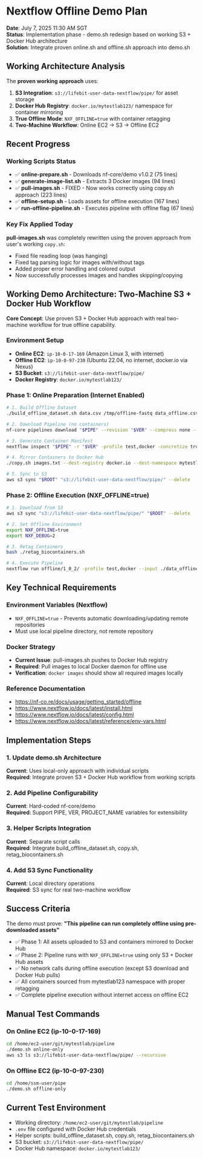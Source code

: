 # Nextflow Offline Demo Plan

**Date**: July 7, 2025 11:30 AM SGT  
**Status**: Implementation phase - demo.sh redesign based on working S3 + Docker Hub architecture  
**Solution**: Integrate proven online.sh and offline.sh approach into demo.sh

## Working Architecture Analysis

The **proven working approach** uses:
1. **S3 Integration**: `s3://lifebit-user-data-nextflow/pipe/` for asset storage
2. **Docker Hub Registry**: `docker.io/mytestlab123/` namespace for container mirroring
3. **True Offline Mode**: `NXF_OFFLINE=true` with container retagging
4. **Two-Machine Workflow**: Online EC2 → S3 → Offline EC2

## Recent Progress

### Working Scripts Status
- ✅ **online-prepare.sh** - Downloads nf-core/demo v1.0.2 (75 lines)
- ✅ **generate-image-list.sh** - Extracts 3 Docker images (94 lines)  
- ✅ **pull-images.sh** - FIXED - Now works correctly using copy.sh approach (223 lines)
- ✅ **offline-setup.sh** - Loads assets for offline execution (167 lines)
- ✅ **run-offline-pipeline.sh** - Executes pipeline with offline flag (67 lines)

### Key Fix Applied Today
**pull-images.sh** was completely rewritten using the proven approach from user's working `copy.sh`:
- Fixed file reading loop (was hanging)
- Fixed tag parsing logic for images with/without tags
- Added proper error handling and colored output
- Now successfully processes images and handles skipping/copying

## Working Demo Architecture: Two-Machine S3 + Docker Hub Workflow

**Core Concept**: Use proven S3 + Docker Hub approach with real two-machine workflow for true offline capability.

### Environment Setup
- **Online EC2**: `ip-10-0-17-169` (Amazon Linux 3, with internet)
- **Offline EC2**: `ip-10-0-97-230` (Ubuntu 22.04, no internet, docker.io via Nexus)
- **S3 Bucket**: `s3://lifebit-user-data-nextflow/pipe/`
- **Docker Registry**: `docker.io/mytestlab123/`

### Phase 1: Online Preparation (Internet Enabled)
```bash
# 1. Build Offline Dataset
./build_offline_dataset.sh data.csv /tmp/offline-fastq data_offline.csv

# 2. Download Pipeline (no containers)
nf-core pipelines download "$PIPE" --revision "$VER" --compress none --container-system none

# 3. Generate Container Manifest
nextflow inspect "$PIPE" -r "$VER" -profile test,docker -concretize true -format json | jq -r '.processes[].container' > images.txt

# 4. Mirror Containers to Docker Hub
./copy.sh images.txt --dest-registry docker.io --dest-namespace mytestlab123

# 5. Sync to S3
aws s3 sync "$ROOT" "s3://lifebit-user-data-nextflow/pipe/" --delete
```

### Phase 2: Offline Execution (NXF_OFFLINE=true)
```bash
# 1. Download from S3
aws s3 sync "s3://lifebit-user-data-nextflow/pipe/" "$ROOT" --delete

# 2. Set Offline Environment
export NXF_OFFLINE=true
export NXF_DEBUG=2

# 3. Retag Containers
bash ./retag_biocontainers.sh

# 4. Execute Pipeline
nextflow run offline/1_0_2/ -profile test,docker --input ./data_offline.csv --outdir /tmp/out-demo -w /tmp/work-demo
```

## Key Technical Requirements

### Environment Variables (Nextflow)
- `NXF_OFFLINE=true` - Prevents automatic downloading/updating remote repositories
- Must use local pipeline directory, not remote repository

### Docker Strategy
- **Current Issue**: pull-images.sh pushes to Docker Hub registry
- **Required**: Pull images to local Docker daemon for offline use
- **Verification**: `docker images` should show all required images locally

### Reference Documentation
- https://nf-co.re/docs/usage/getting_started/offline
- https://www.nextflow.io/docs/latest/install.html
- https://www.nextflow.io/docs/latest/config.html  
- https://www.nextflow.io/docs/latest/reference/env-vars.html

## Implementation Steps

### 1. Update demo.sh Architecture
**Current**: Uses local-only approach with individual scripts  
**Required**: Integrate proven S3 + Docker Hub workflow from working scripts

### 2. Add Pipeline Configurability
**Current**: Hard-coded nf-core/demo  
**Required**: Support PIPE, VER, PROJECT_NAME variables for extensibility

### 3. Helper Scripts Integration
**Current**: Separate script calls  
**Required**: Integrate build_offline_dataset.sh, copy.sh, retag_biocontainers.sh

### 4. Add S3 Sync Functionality
**Current**: Local directory operations  
**Required**: S3 sync for real two-machine workflow

## Success Criteria

The demo must prove: **"This pipeline can run completely offline using pre-downloaded assets"**

- ✅ Phase 1: All assets uploaded to S3 and containers mirrored to Docker Hub
- ✅ Phase 2: Pipeline runs with `NXF_OFFLINE=true` using only S3 + Docker Hub assets  
- ✅ No network calls during offline execution (except S3 download and Docker Hub pulls)
- ✅ All containers sourced from mytestlab123 namespace with proper retagging
- ✅ Complete pipeline execution without internet access on offline EC2

## Manual Test Commands

### On Online EC2 (ip-10-0-17-169)
```bash
cd /home/ec2-user/git/mytestlab/pipeline
./demo.sh online-only
aws s3 ls s3://lifebit-user-data-nextflow/pipe/ --recursive
```

### On Offline EC2 (ip-10-0-97-230)
```bash
cd /home/ssm-user/pipe
./demo.sh offline-only
```

## Current Test Environment
- Working directory: `/home/ec2-user/git/mytestlab/pipeline`
- `.env` file configured with Docker Hub credentials
- Helper scripts: build_offline_dataset.sh, copy.sh, retag_biocontainers.sh
- S3 bucket: `s3://lifebit-user-data-nextflow/pipe/`
- Docker Hub namespace: `docker.io/mytestlab123/`